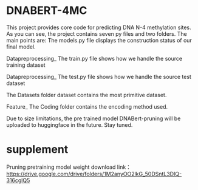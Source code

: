 # DNABERT-4MC
This project provides core code for predicting DNA N-4 methylation sites. As you can see, the project contains seven py files and two folders. The main points are:
The models.py file displays the construction status of our final model.

Datapreprocessing_ The train.py file shows how we handle the source training dataset

Datapreprocessing_ The test.py file shows how we handle the source test dataset

The Datasets folder dataset contains the most primitive dataset.

Feature_ The Coding folder contains the encoding method used.

Due to size limitations, the pre trained model DNABert-pruning will be uploaded to huggingface in the future. Stay tuned.

# supplement
Pruning pretraining model weight download link：https://drive.google.com/drive/folders/1M2anyOO2lkG_50DSntL3DIQ-316cglQ5
